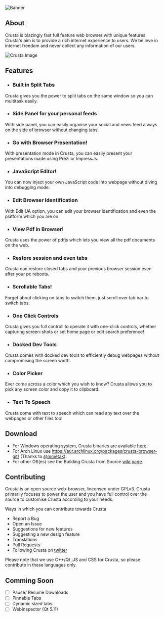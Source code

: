 ![Banner](https://github.com/CrustaBrowser/CrustaBrowser/blob/master/banner.png) 

## About

Crusta is blazingly fast full feature web browser with unique features. Crusta's aim is to provide a rich internet experience to users. We believe in internet freedom and never collect any information of our users.

![Crusta Image](http://crustabrowser.com/img/crusta.png)

## Features

- ### Built in Split Tabs
Crusta gives you the power to split tabs on the same window so you can multitask easily.

- ### Side Panel for your personal feeds
With side panel, you can easily organise your social and news feed always on the side of browser without changing tabs.

- ### Go with Browser Presentation!
With presentation mode in Crusta, you can easily present your presentations made using Prezi or ImpressJs.

- ### JavaScript Editor!
You can now inject your own JavaScript code into webpage without diving into debugging mode.

- ### Edit Browser Identification
With Edit UA option, you can edit your browser identification and even the platform which you are on.

- ### View Pdf in Browser!
Crusta uses the power of pdfjs which lets you view all the pdf documents on the web.

- ### Restore session and even tabs
Crusta can restore closed tabs and your previous browser session even after your pc reboots.

- ### Scrollable Tabs!
Forget about clicking on tabs to switch them, just scroll over tab bar to switch tabs.

- ### One Click Controls
Crusta gives you full controll to operate it with one-click controls, whether capturing screen-shots or set home page or edit search preference!

- ### Docked Dev Tools
Crusta comes with docked dev tools to efficiently debug webpages without compromising the screen width.

- ### Color Picker
Ever come across a color which you wish to know? Crusta allows you to pick any screen color and copy it to clipboard.

- ### Text To Speech
Crusta come with text to speech which can read any text over the webpages or other files too!

## Download

- For Windows operating system, Crusta binaries are available [here](https://sourceforge.net/projects/crustabrowser/).
- For Arch Linux use https://aur.archlinux.org/packages/crusta-browser-git/ (Thanks to [@mmetak](https://github.com/mmetak)).
- For other OS(es) see the Building Crusta from Source [wiki page](https://github.com/CrustaBrowser/CrustaBrowser/wiki/Building-Crusta-from-Source).

## Contributing

Crusta is an open source web-browser, lincensed under GPLv3. Crusta primarily focuses to power the user and you have full control over the source to customise Crusta according to your needs.

Ways in which you can contribute towards Crusta
- Report a Bug
- Open an Issue
- Suggestions for new features
- Suggesting a new design feature
- Translations
- Pull Requests
- Following Crusta on [twitter](http://twitter.com/crustabrowser)

Please note that we use C++/Qt ,JS and CSS for Crusta, so please contribute in these languages only. 


## Comming Soon
- [ ] Pause/ Resume Downloads
- [ ] Pinnable Tabs
- [ ] Dynamic sized tabs
- [ ] WebInspector (Qt 5.11) 
